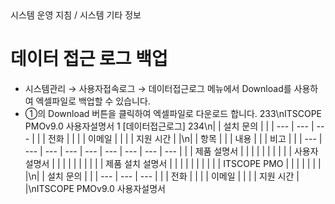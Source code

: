 <!--breadcrumb:시스템 운영 지침 / 시스템 기타 정보--><span class="md-breadcrumb">시스템 운영 지침 / 시스템 기타 정보</span>
# 데이터 접근 로그 백업

- 시스템관리 → 사용자접속로그 → 데이터접근로그 메뉴에서 Download를 사용하여 엑셀파일로 백업할 수 있습니다.
- ①의 Download 버튼을 클릭하여 엑셀파일로 다운로드 합니다.
233\nITSCOPE PMOv9.0 사용자설명서
1
[데이터접근로그]
234\n|  | 설치 문의 |  |
| --- | --- | --- |
|  | 전화 |  |
|  | 이메일 |  |
|  | 지원 시간 |  |\n|  | 항목 |  |  | 내용 |  |  | 비고 |  |
| --- | --- | --- | --- | --- | --- | --- | --- | --- |
|  | 제품 설명서 |  |  |  |  |  |  |  |
|  | 사용자 설명서 |  |  |  |  |  |  |  |
|  | 제품 설치 설명서 |  |  |  |  |  |  |  |
|  | ITSCOPE PMO |  |  |  |  |  |  |  |\n|  | 설치 문의 |  |
| --- | --- | --- |
|  | 전화 |  |
|  | 이메일 |  |
|  | 지원 시간 |  |\nITSCOPE PMOv9.0 사용자설명서
